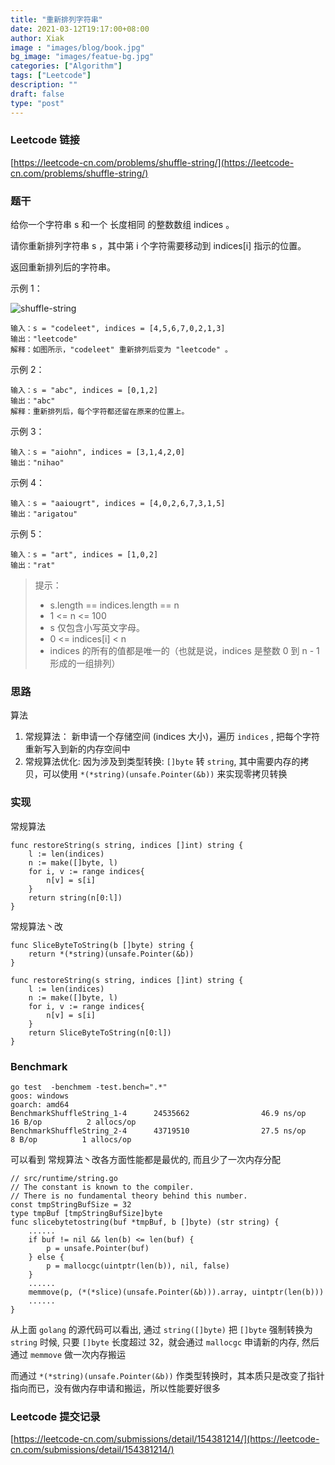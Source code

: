 ```yaml
---
title: "重新排列字符串"
date: 2021-03-12T19:17:00+08:00
author: Xiak
image : "images/blog/book.jpg"
bg_image: "images/featue-bg.jpg"
categories: ["Algorithm"]
tags: ["Leetcode"]
description: ""
draft: false
type: "post"
---
```


### Leetcode 链接

[https://leetcode-cn.com/problems/shuffle-string/](https://leetcode-cn.com/problems/shuffle-string/)

### 题干
给你一个字符串 s 和一个 长度相同 的整数数组 indices 。

请你重新排列字符串 s ，其中第 i 个字符需要移动到 indices[i] 指示的位置。

返回重新排列后的字符串。

示例 1：

![shuffle-string](/images/algorithm/shuffle-string.jpg)

```
输入：s = "codeleet", indices = [4,5,6,7,0,2,1,3]
输出："leetcode"
解释：如图所示，"codeleet" 重新排列后变为 "leetcode" 。
```

示例 2：
```
输入：s = "abc", indices = [0,1,2]
输出："abc"
解释：重新排列后，每个字符都还留在原来的位置上。
```

示例 3：
```
输入：s = "aiohn", indices = [3,1,4,2,0]
输出："nihao"
```

示例 4：
```
输入：s = "aaiougrt", indices = [4,0,2,6,7,3,1,5]
输出："arigatou"
```

示例 5：
```
输入：s = "art", indices = [1,0,2]
输出："rat"
```
> 提示：
> - s.length == indices.length == n
> - 1 <= n <= 100 
> - s 仅包含小写英文字母。
> - 0 <= indices[i] < n
> - indices 的所有的值都是唯一的（也就是说，indices 是整数 0 到 n - 1 形成的一组排列）

### 思路

算法
1. 常规算法： 新申请一个存储空间 (indices 大小)，遍历 `indices` , 把每个字符重新写入到新的内存空间中
2. 常规算法优化: 因为涉及到类型转换: `[]byte` 转 `string`, 其中需要内存的拷贝，可以使用 `*(*string)(unsafe.Pointer(&b))` 来实现零拷贝转换

### 实现

常规算法
```
func restoreString(s string, indices []int) string {
    l := len(indices)
    n := make([]byte, l)
    for i, v := range indices{
        n[v] = s[i]
    }
    return string(n[0:l])
}
```

常规算法丶改
```golang
func SliceByteToString(b []byte) string {
	return *(*string)(unsafe.Pointer(&b))
}

func restoreString(s string, indices []int) string {
    l := len(indices)
    n := make([]byte, l)
    for i, v := range indices{
        n[v] = s[i]
    }
    return SliceByteToString(n[0:l])
}
```

### Benchmark 
```
go test  -benchmem -test.bench=".*"
goos: windows
goarch: amd64
BenchmarkShuffleString_1-4      24535662                46.9 ns/op            16 B/op          2 allocs/op
BenchmarkShuffleString_2-4      43719510                27.5 ns/op             8 B/op          1 allocs/op
```

可以看到 常规算法丶改各方面性能都是最优的, 而且少了一次内存分配
```golang
// src/runtime/string.go
// The constant is known to the compiler.
// There is no fundamental theory behind this number.
const tmpStringBufSize = 32
type tmpBuf [tmpStringBufSize]byte
func slicebytetostring(buf *tmpBuf, b []byte) (str string) {
    ......
    if buf != nil && len(b) <= len(buf) {
        p = unsafe.Pointer(buf)
    } else {
        p = mallocgc(uintptr(len(b)), nil, false)
    }
    ......
    memmove(p, (*(*slice)(unsafe.Pointer(&b))).array, uintptr(len(b)))
    ......
}
```
从上面 `golang` 的源代码可以看出, 通过 `string([]byte)` 把 `[]byte` 强制转换为 `string` 时候, 只要 `[]byte` 长度超过 32，就会通过 `mallocgc` 申请新的内存, 然后通过 `memmove` 做一次内存搬运

而通过 `*(*string)(unsafe.Pointer(&b))` 作类型转换时，其本质只是改变了指针指向而已，没有做内存申请和搬运，所以性能要好很多

### Leetcode 提交记录

[https://leetcode-cn.com/submissions/detail/154381214/](https://leetcode-cn.com/submissions/detail/154381214/)

